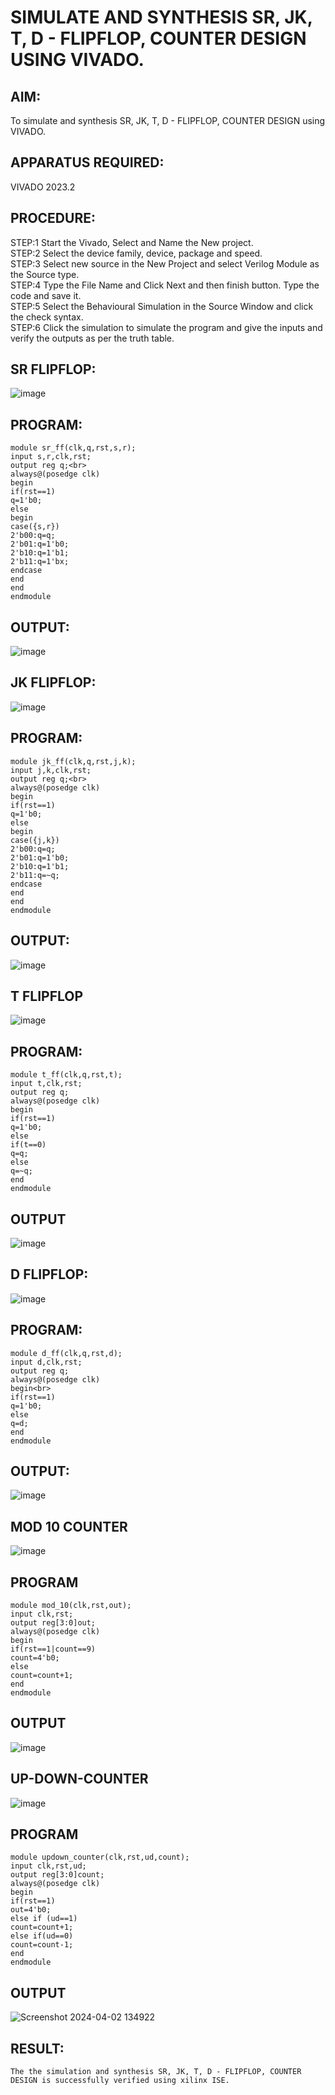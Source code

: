 # SIMULATE AND SYNTHESIS SR, JK, T, D - FLIPFLOP, COUNTER DESIGN USING VIVADO.
## AIM: 
  To simulate and synthesis SR, JK, T, D - FLIPFLOP, COUNTER DESIGN using VIVADO.

 ## APPARATUS REQUIRED:
 VIVADO 2023.2

## PROCEDURE:
 STEP:1 Start the Vivado, Select and Name the New project.<br>
 STEP:2 Select the device family, device, package and speed. <br>
STEP:3 Select new source in the New Project and select Verilog Module as the Source type.<br>
STEP:4 Type the File Name and Click Next and then finish button. Type the code and save it.<br>
STEP:5 Select the Behavioural Simulation in the Source Window and click the check syntax.<br>
 STEP:6 Click the simulation to simulate the program and give the inputs and verify the outputs as per the truth table.<br>

## SR FLIPFLOP:

![image](https://github.com/Udayabharathim/VLSI-LAB-EXP-4/assets/160568654/9bc25f0c-eacc-48f2-a0a9-d8eb5b90711d)


## PROGRAM:
```
module sr_ff(clk,q,rst,s,r);
input s,r,clk,rst;
output reg q;<br>
always@(posedge clk)
begin
if(rst==1)
q=1'b0;
else
begin
case({s,r})
2'b00:q=q;
2'b01:q=1'b0;
2'b10:q=1'b1;
2'b11:q=1'bx;
endcase
end
end
endmodule
```
## OUTPUT:               
                   
![image](https://github.com/Udayabharathim/VLSI-LAB-EXP-4/assets/160568654/c3b77772-5456-497c-9382-8db273e9448e)


## JK FLIPFLOP:

![image](https://github.com/Udayabharathim/VLSI-LAB-EXP-4/assets/160568654/f836cdf2-8f95-403b-b4b7-ed1a1fb8aec4)


## PROGRAM:
```
module jk_ff(clk,q,rst,j,k);
input j,k,clk,rst;
output reg q;<br>
always@(posedge clk)
begin
if(rst==1)
q=1'b0;
else
begin
case({j,k})
2'b00:q=q;
2'b01:q=1'b0;
2'b10:q=1'b1;
2'b11:q=~q;
endcase
end
end
endmodule
```
## OUTPUT:

![image](https://github.com/Udayabharathim/VLSI-LAB-EXP-4/assets/160568654/76d60cab-41f8-4e76-bc5c-2b9abb6eb335)


## T FLIPFLOP
	
![image](https://github.com/Udayabharathim/VLSI-LAB-EXP-4/assets/160568654/af11bd82-5024-4f61-b501-94e2e9e5c93c)


## PROGRAM: 
```
module t_ff(clk,q,rst,t);
input t,clk,rst;
output reg q;
always@(posedge clk)
begin
if(rst==1)
q=1'b0;
else
if(t==0)
q=q;
else
q=~q;
end
endmodule
```
## OUTPUT

 ![image](https://github.com/Udayabharathim/VLSI-LAB-EXP-4/assets/160568654/4dd88f8c-dd4e-4dc8-82ba-68f30dc35ddd)

        
## D FLIPFLOP:

![image](https://github.com/Udayabharathim/VLSI-LAB-EXP-4/assets/160568654/35cf7925-dc51-40b1-9e61-abef0abebf67)


## PROGRAM:
```
module d_ff(clk,q,rst,d);
input d,clk,rst;
output reg q;
always@(posedge clk)
begin<br>
if(rst==1)
q=1'b0;
else
q=d;
end
endmodule
```
## OUTPUT:

![image](https://github.com/Udayabharathim/VLSI-LAB-EXP-4/assets/160568654/5e737a39-bbf3-47b8-8597-b02e386c3145)

## MOD 10 COUNTER
![image](https://github.com/Udayabharathim/VLSI-LAB-EXP-4/assets/160568654/f4343463-ce11-48a7-b325-44a0ef91db43)

## PROGRAM
```
module mod_10(clk,rst,out); 
input clk,rst; 
output reg[3:0]out;
always@(posedge clk)
begin
if(rst==1|count==9)
count=4'b0;
else
count=count+1;
end
endmodule
```
## OUTPUT
![image](https://github.com/Udayabharathim/VLSI-LAB-EXP-4/assets/160568654/a0f63022-675d-4e0b-930b-c33e7b72960c)

## UP-DOWN-COUNTER
![image](https://github.com/Udayabharathim/VLSI-LAB-EXP-4/assets/160568654/bc7ff926-96b7-4e09-97f1-ac520feff5f3)
## PROGRAM
```
module updown_counter(clk,rst,ud,count); 
input clk,rst,ud; 
output reg[3:0]count;
always@(posedge clk)
begin
if(rst==1)
out=4'b0;
else if (ud==1)
count=count+1;
else if(ud==0)
count=count-1;
end
endmodule
```
## OUTPUT
![Screenshot 2024-04-02 134922](https://github.com/Udayabharathim/VLSI-LAB-EXP-4/assets/160568654/1a85e872-b2f8-4488-8d18-d9604d92bdde)

## RESULT:
	The the simulation and synthesis SR, JK, T, D - FLIPFLOP, COUNTER DESIGN is successfully verified using xilinx ISE.


